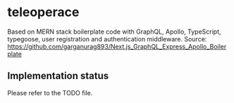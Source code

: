# teleoperace

Based on MERN stack boilerplate code with GraphQL, Apollo, TypeScript, typegoose, user registration and authentication middleware.
Source: <https://github.com/garganurag893/Next.js_GraphQL_Express_Apollo_Boilerplate>

## Implementation status

Please refer to the TODO file.
